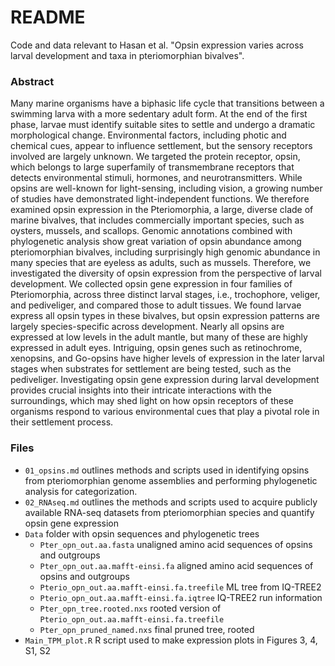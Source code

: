 # README

Code and data relevant to Hasan et al. "Opsin expression varies across larval development and taxa in pteriomorphian bivalves".

### Abstract

Many marine organisms have a biphasic life cycle that transitions between a swimming larva with a more sedentary adult form. At the end of the first phase, larvae must identify suitable sites to settle and undergo a dramatic morphological change.  Environmental factors, including photic and chemical cues, appear to influence settlement, but the sensory receptors involved are largely unknown. We targeted the protein receptor, opsin, which belongs to large superfamily of transmembrane receptors that detects environmental stimuli, hormones, and neurotransmitters. While opsins are well-known for light-sensing, including vision, a growing number of studies have demonstrated light-independent functions. We therefore examined opsin expression in the Pteriomorphia, a large, diverse clade of marine bivalves, that includes commercially important species, such as oysters, mussels, and scallops. Genomic annotations combined with phylogenetic analysis show great variation of opsin abundance among pteriomorphian bivalves, including surprisingly high genomic abundance in many species that are eyeless as adults, such as mussels. Therefore, we investigated the diversity of opsin expression from the perspective of larval development. We collected opsin gene expression in four families of Pteriomorphia, across three distinct larval stages, i.e., trochophore, veliger, and pediveliger, and compared those to adult tissues. We found larvae express all opsin types in these bivalves, but opsin expression patterns are largely species-specific across development. Nearly all opsins are expressed at low levels in the adult mantle, but many of these are highly expressed in adult eyes. Intriguing, opsin genes such as retinochrome, xenopsins, and Go-opsins have higher levels of expression in the later larval stages when substrates for settlement are being tested, such as the pediveliger. Investigating opsin gene expression during larval development provides crucial insights into their intricate interactions with the surroundings, which may shed light on how opsin receptors of these organisms respond to various environmental cues that play a pivotal role in their settlement process.

### Files

* ```01_opsins.md``` outlines methods and scripts used in identifying opsins from pteriomorphian genome assemblies and performing phylogenetic analysis for categorization.
* ```02_RNAseq.md``` outlines the methods and scripts used to acquire publicly available RNA-seq datasets from pteriomorphian species and quantify opsin gene expression
* ```Data``` folder with opsin sequences and phylogenetic trees
    * ```Pter_opn_out.aa.fasta``` unaligned amino acid sequences of opsins and outgroups
    * ```Pter_opn_out.aa.mafft-einsi.fa``` aligned amino acid sequences of opsins and outgroups
    * ```Pterio_opn_out.aa.mafft-einsi.fa.treefile``` ML tree from IQ-TREE2
    * ```Pterio_opn_out.aa.mafft-einsi.fa.iqtree``` IQ-TREE2 run information
    * ```Pter_opn_tree.rooted.nxs``` rooted version of ```Pterio_opn_out.aa.mafft-einsi.fa.treefile```
    * ```Pter_opn_pruned_named.nxs``` final pruned tree, rooted
* ```Main_TPM_plot.R``` R script used to make expression plots in Figures 3, 4, S1, S2